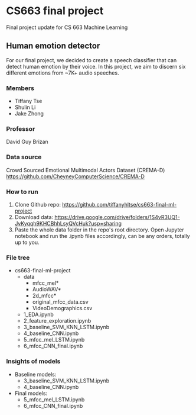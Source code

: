 # CS663 final project
Final project update for CS 663 Machine Learning

## Human emotion detector
For our final project, we decided to create a speech classifier that can detect human emotion by their voice. In this project, we aim to discern six different emotions from ~7K+ audio speeches.

### Members
- Tiffany Tse
- Shulin Li
- Jake Zhong

### Professor
David Guy Brizan

### Data source
Crowd Sourced Emotional Multimodal Actors Dataset (CREMA-D)
https://github.com/CheyneyComputerScience/CREMA-D

### How to run
1. Clone Github repo: https://github.com/tiffanyhltse/cs663-final-ml-project
2. Download data: https://drive.google.com/drive/folders/1S4vR3UQ1-JvKyqqh9KHCBhhLsyQVcHuk?usp=sharing
3. Paste the whole data folder in the repo's root directory. Open Jupyter notebook and run the .ipynb files accordingly, can be any orders, totally up to you.

### File tree
- cs663-final-ml-project
    - data
        - mfcc_mel*
        - AudioWAV*
        - 2d_mfcc*
        - original_mfcc_data.csv
        - VideoDemographics.csv
    - 1_EDA.ipynb
    - 2_feature_exploration.ipynb
    - 3_baseline_SVM_KNN_LSTM.ipynb
    - 4_baseline_CNN.ipynb
    - 5_mfcc_mel_LSTM.ipynb
    - 6_mfcc_CNN_final.ipynb
    
### Insights of models
- Baseline models:
    - 3_baseline_SVM_KNN_LSTM.ipynb
    - 4_baseline_CNN.ipynb
- Final models:
    - 5_mfcc_mel_LSTM.ipynb
    - 6_mfcc_CNN_final.ipynb